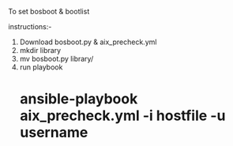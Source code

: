 To set bosboot & bootlist

instructions:-
  1. Download bosboot.py & aix_precheck.yml
  2. mkdir library
  3. mv bosboot.py library/
  4. run playbook
      # ansible-playbook aix_precheck.yml -i hostfile -u username
